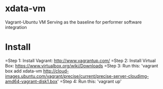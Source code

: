 xdata-vm
========

Vagrant-Ubuntu VM Serving as the baseline for performer software integration

Install
=======
=Step 1: Install Vagrant: http://www.vagrantup.com/
=Step 2: Install Virtual Box: https://www.virtualbox.org/wiki/Downloads
=Step 3: Run this: 'vagrant box add xdata-vm http://cloud-images.ubuntu.com/vagrant/precise/current/precise-server-cloudimg-amd64-vagrant-disk1.box'
=Step 4: Run this: 'vagrant up'
